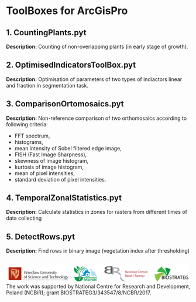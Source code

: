 # ToolBoxes for ArcGisPro

## 1. CountingPlants.pyt
**Description:** Counting of non-overlapping plants (in early stage of growth).

## 2. OptimisedIndicatorsToolBox.pyt
**Description:** Optimisation of parameters of two types of indiactors linear and fraction in segmentation task.

## 3. ComparisonOrtomosaics.pyt
**Description:** Non-reference comparison of two orthomosaics according to following criteria:
- FFT spectrum,
- histograms,
- mean intensity of Sobel filtered edge image,
- FISH (Fast Image Sharpness),
- skewness of image histogram,
- kurtosis of image histogram,
- mean of pixel intensities,
- standard deviation of pixel intensities.

## 4. TemporalZonalStatistics.pyt
**Description:** Calculate statistics in zones for rasters from different times of data collecting

## 5. DetectRows.pyt
**Description:** Find rows in binary image (vegetation index after thresholding)

##
![alt text](https://github.com/PabloMaj/ToolBoxes-for-ArcGisPro/blob/main/BioStrategLogo.png?raw=true)
The work was supported by National Centre for Research and Development, Poland (NCBiR); grant BIOSTRATEG3/343547/8/NCBR/2017.


